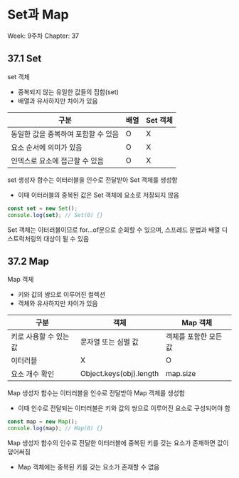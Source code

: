 # Set과 Map

Week: 9주차
Chapter: 37

## 37.1 Set

set 객체

- 중복되지 않는 유일한 값들의 집합(set)
- 배열과 유사하지만 차이가 있음

| 구분 | 배열 | Set 객체 |
| --- | --- | --- |
| 동일한 값을 중복하여 포함할 수 있음 | O | X |
| 요소 순서에 의미가 있음 | O | X |
| 인덱스로 요소에 접근할 수 있음 | O | X |

set 생성자 함수는 이터러블을 인수로 전달받아 Set 객체를 생성함

- 이때 이터러블의 중복된 값은 Set 객체에 요소로 저장되지 않음

```jsx
const set = new Set();
console.log(set); // Set(0) {}
```

Set 객체는 이터러블이므로 for…of문으로 순회할 수 있으며, 스프레드 문법과 배열 디스트럭처링의 대상이 될 수 있음

## 37.2 Map

Map 객체

- 키와 값의 쌍으로 이루어진 컬렉션
- 객체와 유사하지만 차이가 있음

| 구분 | 객체 | Map 객체 |
| --- | --- | --- |
| 키로 사용할 수 있는 값 | 문자열 또는 심벌 값 | 객체를 포함한 모든 값 |
| 이터러블 | X | O |
| 요소 개수 확인 | Object.keys(obj).length | map.size |

Map 생성자 함수는 이터러블을 인수로 전달받아 Map 객체를 생성함

- 이때 인수로 전달되는 이터러블은 키와 값의 쌍으로 이루어진 요소로 구성되어야 함

```jsx
const map = new Map();
console.log(map); // Map(0) {}
```

Map 생성자 함수의 인수로 전달한 이터러블에 중복된 키를 갖는 요소가 존재하면 값이 덮어써짐

- Map 객체에는 중복된 키를 갖는 요소가 존재할 수 없음